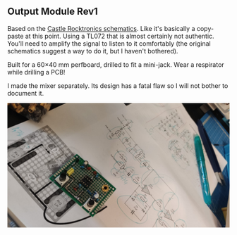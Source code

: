 Output Module Rev1
------------------

Based on the [Castle Rocktronics schematics](http://castlerocktronics.com/modular/articles/CR-002_-_Output_Mixer.pdf). Like it's basically a copy-paste at this point. Using a TL072 that is almost certainly not authentic. You'll need to amplify the signal to listen to it comfortably (the original schematics suggest a way to do it, but I haven't bothered).

Built for a 60×40 mm perfboard, drilled to fit a mini-jack. Wear a respirator while drilling a PCB!

I made the mixer separately. Its design has a fatal flaw so I will not bother to document it.

![Photo of the module](Output%20Module%20Photo.jpg)
